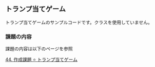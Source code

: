 ## トランプ当てゲーム

トランプ当てゲームのサンプルコードです。クラスを使用していません。

### 課題の内容

課題の内容は以下のページを参照

[44. 作成課題 ⭐ トランプ当てゲーム](https://fs5013-furi-sutao.github.io/java-bootcamp/entry/44-trump-guess-game)

